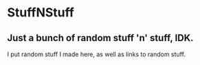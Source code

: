 # StuffNStuff

## Just a bunch of random stuff 'n' stuff, IDK.

I put random stuff I made here, as well as links to random stuff.
